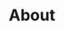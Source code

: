 ---
title: "About"
description: "I help professional services and tech-enabled businesses escape chaotic marketing and build systems that consistently generate leads."

sections:
  - type: "content"
    class: "about"
    content: |
      ## Marketing That Actually Works
      
      Most brilliant businesses—even those with exceptional products and services—struggle with marketing. Not because they don't try, but because their efforts are scattered, tactical, and disconnected from any coherent strategy. They're constantly switching between the latest marketing trends, burning through budgets without clear ROI, and wondering why their expertise isn't translating into consistent growth.
      
      Sound familiar?
      
      For the past 15+ years, I've been helping businesses fix this fundamental problem. Working with over 200 companies—from consulting firms and marketing agencies to training companies and tech-enabled services—I've developed a systematic approach that transforms marketing from a necessary evil into a strategic growth engine.
      
      My work sits at the intersection of three things: **classic marketing strategy**, **modern AI tools**, and **systematic execution**. This combination allows businesses to build marketing that's both strategically sound and practically efficient.

  - type: "grid"
    class: "audience alt-bg"
    header:
      title: "Businesses I Help"
      subtitle: "I specialize in professional services and knowledge-driven companies that need systematic approaches to marketing."
    items:
      - icon: "icon-chart"
        title: "Professional Service Firms"
        subheading: "Beyond Referrals"
        description: "Marketing agencies, law firms, consulting practices, training companies, and specialized B2B services firms with 10-50 employees. These are businesses built on expertise and relationships that need systematic approaches to demonstrate thought leadership and generate predictable demand."
        results: "Typical results: 40-60% increase in qualified leads within 90 days, 25-35% improvement in close rates through better positioning."
      - icon: "icon-computer"
        title: "Tech-Enabled Businesses"
        subheading: "Scale Without Chaos"
        description: "SaaS companies, IT service providers, digital agencies, and productized service businesses experiencing rapid growth. They need marketing processes that scale efficiently, generate qualified leads consistently, and support better-qualified prospects."
        results: "Typical results: 50-80% reduction in sales cycle length, 3x improvement in marketing-qualified lead conversion rates."
      - icon: "icon-target"
        title: "Consultants & Experts"
        subheading: "Systematic Growth"
        description: "Independent professionals, boutique consultancies, and subject matter experts earning $150K+ annually who are ready to scale beyond personal capacity. They want systematic lead generation that attracts ideal clients automatically."
        results: "Typical results: 2-3x increase in inbound inquiries, 50-70% improvement in project value and client quality."

  - type: "combined-social-proof"
    class: "services"
    header:
      title: "Proven Results Across Industries"
      subtitle: "Real numbers and real feedback from businesses that transformed their marketing approach."
    stats:
      - number: "15+"
        label: "Years of Experience"
        description: "Helping businesses build systematic marketing approaches"
      - number: "200+"
        label: "Companies Helped"
        description: "From startups to established professional services firms"
      - number: "40-60%"
        label: "Average Lead Increase"
        description: "Typical results within 90 days of implementation"
    testimonials:
      - quote: "Anoop helped us move from chaotic, reactive marketing to a systematic approach that consistently generates qualified leads. Our close rate improved by 35% within 90 days, and more importantly, we now have predictable pipeline visibility."
        author: "Sarah Chen, Marketing Agency Founder"
      - quote: "The AI workflows Anoop designed save our team 15 hours per week on content creation while actually improving quality. It's like having an extra team member focused entirely on marketing, but one that never gets tired or has off days."
        author: "Michael Rodriguez, SaaS CEO"
      - quote: "Finally, marketing that makes sense for professional services. Anoop's approach helped us articulate our value clearly and build a pipeline that doesn't depend on just referrals. We've doubled our qualified inquiries in six months."
        author: "David Thompson, Managing Partner, Legal Practice"

  - type: "about_hero"
    class: "about alt-bg"
    image: "images/anoop-bw.jpg"
    title: "My Story and Approach"
    content: |
      I started my career in research engineering at a technology startup, where I quickly learned that great products don't sell themselves. I moved into intellectual property analysis, helping companies understand competitive landscapes and protect their innovations. Then I made the leap into building businesses of my own—and that's when I truly understood the marketing challenge firsthand.
      
      This journey taught me that marketing success isn't about following the latest trends or using the fanciest tools. It's about building systems that work consistently, regardless of market conditions or team changes.
      
      For the past 15+ years, I've been helping businesses fix this fundamental problem. Working with over 200 companies, I've developed a systematic approach that transforms marketing from a necessary evil into a strategic growth engine.

  - type: "grid"
    class: "services"
    header:
      title: "My Core Principles"
      subtitle: "These beliefs guide everything I do and every system I build."
    grid_class: "grid-2"
    items:
      - title: "Strategy Before Tactics"
        description: "Marketing should be built on positioning and strategy, not just campaigns and content. Too many businesses jump straight to tactics—social media posts, email campaigns, ads—without understanding who they serve, what makes them different, or where their customers actually spend time. I start with strategy: understanding your market position, ideal customer profile, and competitive advantage. Then we build tactics that reinforce that strategy."
      - title: "AI as an Enabler, Not a Replacement"
        description: "Artificial intelligence is incredibly powerful when used correctly—it can make marketing faster, cheaper, and more consistent. But it's not magic, and it's not a replacement for human creativity and strategic thinking. I help businesses implement AI workflows that enhance their marketing processes while freeing up human time for higher-value strategic work."
      - title: "Systems Win Over Improvisation"
        description: "When marketing is designed as a repeatable process, it creates predictability, accountability, and the ability to scale without proportional increases in effort or team size. Most businesses approach marketing like jazz improvisation—responding to whatever seems urgent that week. I help businesses build marketing systems with documented processes, clear metrics, and workflows that execute consistently."
      - title: "Sustainable Growth Over Quick Wins"
        description: "I'm not interested in growth hacks or superficial tactics that generate short-term spikes. My work is about building marketing systems that create sustainable, predictable growth—the kind that keeps working even when you're not actively pushing new campaigns. This approach creates lasting competitive advantages, not temporary bumps."

  - type: "content"
    class: "approach alt-bg"
    content: |
      ## How I Work With Clients
      
      My approach combines the fundamentals of good marketing (strategy, positioning, customer journey mapping) with modern AI-driven workflows and automation. This isn't about chasing the latest marketing trends—it's about building sustainable systems that create predictable growth.

  - type: "features"
    class: "approach alt-bg"
    items:
      - title: "1. Discovery & Strategy Foundation"
        description: "We start with comprehensive discovery to understand your business model, competitive position, and growth goals. I audit your current marketing efforts, analyze your customer journey, and identify gaps between your expertise and how it's communicated to prospects. This foundation work reveals why previous marketing efforts haven't delivered consistent results and creates a clear strategic roadmap for moving forward."
      - title: "2. System Design & Implementation"
        description: "Based on the strategy foundation, I design marketing systems tailored to your business. This includes lead generation workflows, content creation processes, customer nurturing sequences, and AI-enhanced prospecting systems. Each system is built to be repeatable, measurable, and scalable. I work hands-on with your team to implement these systems with training and ongoing support."
      - title: "3. AI Integration & Optimization"
        description: "Where strategic, I integrate AI tools to make your marketing more efficient without sacrificing quality. This includes AI-powered content creation that maintains your brand voice, automated lead research, personalized email sequences, and data analysis workflows. The goal is to enhance human creativity and free up time for relationship building and strategic planning."
      - title: "4. Measurement & Iteration"
        description: "Every system includes comprehensive metrics and feedback loops for clear visibility into marketing ROI. We establish baselines, set targets, and create dashboards for real-time insights into lead quality and conversion rates. We build systematic review processes for continuous improvement, ensuring your marketing investment generates measurable returns."

  - type: "content"
    class: "about"
    content: |
      ## Working Together
      
      When I work with you, I'm hands-on and practical. I'll help you think through positioning and strategy, but I'll also roll up my sleeves to help you implement workflows, set up automation, and optimize processes. I bring both strategic thinking and tactical execution to every engagement.
      
      I also believe in transparency and education. Rather than keeping my methods secret, I document processes, create training materials, and ensure your team understands how everything works. My goal isn't to create dependency—it's to build your internal capability while providing the systems and frameworks that support growth.
      
      Most importantly, I focus on marketing that aligns with who you are as a business. I'm not trying to turn every client into a social media influencer or content creation machine. Instead, I help you find marketing approaches that feel authentic, sustainable, and effective for your specific business model and goals.

cta:
  title: "Ready to Transform Your Marketing from Chaos to System?"
  subtitle: "If you're tired of scattered marketing efforts and ready to build systematic approaches that deliver predictable growth, let's discuss how I can help your business."
  button:
    text: "Schedule a Strategy Call"
    url: "contact/"
---